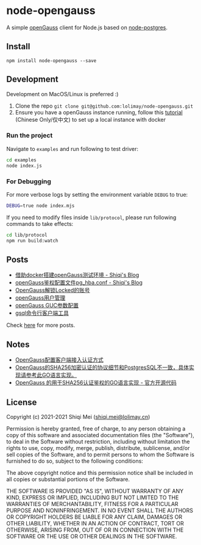# node-opengauss

A simple [openGauss](https://opengauss.org) client for Node.js based on [node-postgres](https://github.com/brianc/node-postgres).

## Install

```
npm install node-opengauss --save
```

## Development

Development on MacOS/Linux is preferred :)

1. Clone the repo `git clone git@github.com:lolimay/node-opengauss.git`
2. Ensure you have a openGauss instance running, follow this [tutorial](https://www.lolimay.cn/2021/02/19/opengauss/%E4%BD%BF%E7%94%A8docker%E7%8E%AF%E5%A2%83%E6%90%AD%E5%BB%BAOpen%20Gauss%E7%8E%AF%E5%A2%83/) (Chinese Only/仅中文) to set up a local instance with docker

### Run the project

Navigate to `examples` and run following to test driver:

```bash
cd examples
node index.js
```

### For Debugging

For more verbose logs by setting the environment variable `DEBUG` to true:

```bash
DEBUG=true node index.mjs
```

If you need to modify files inside `lib/protocol`, please run following commands to take effects:

```bash
cd lib/protocol
npm run build:watch
```

## Posts

- [借助docker搭建openGauss测试环境 - Shiqi's Blog](https://www.lolimay.cn/2021/02/19/opengauss/%E4%BD%BF%E7%94%A8docker%E7%8E%AF%E5%A2%83%E6%90%AD%E5%BB%BAOpen%20Gauss%E7%8E%AF%E5%A2%83/)
- [openGauss鉴权配置文件pg_hba.conf - Shiqi's Blog](https://www.lolimay.cn/2021/02/23/opengauss/openGauss%E9%89%B4%E6%9D%83%E9%85%8D%E7%BD%AE%E6%96%87%E4%BB%B6pg_hba.conf/)
- [OpenGauss解锁Locked的账号](https://www.lolimay.cn/2021/05/28/opengauss/OpenGauss%E8%A7%A3%E9%94%81Locked%E7%9A%84%E8%B4%A6%E5%8F%B7/)
- [openGauss用户管理](https://www.lolimay.cn/2021/02/25/opengauss/openGauss%E7%94%A8%E6%88%B7%E7%AE%A1%E7%90%86/)
- [openGauss GUC参数配置](https://www.lolimay.cn/2021/02/25/opengauss/openGauss%20GUC%E5%8F%82%E6%95%B0%E9%85%8D%E7%BD%AE/)
- [gsql命令行客户端工具](https://www.lolimay.cn/2021/02/25/opengauss/gsql%E5%91%BD%E4%BB%A4%E8%A1%8C%E5%AE%A2%E6%88%B7%E7%AB%AF%E5%B7%A5%E5%85%B7/)

Check [here](https://www.lolimay.cn/categories/opengauss/) for more posts.

## Notes

- [OpenGauss配置客户端接入认证方式](https://opengauss.org/zh/docs/1.0.1/docs/Developerguide/%E9%85%8D%E7%BD%AE%E5%AE%A2%E6%88%B7%E7%AB%AF%E6%8E%A5%E5%85%A5%E8%AE%A4%E8%AF%81.html)
- [OpenGauss的SHA256加密认证的协议细节和PostgresSQL不一致，具体实现请参考此GO语言实现。](https://github.com/opengauss-mirror/openGauss-connector-go-pq/blob/5febca52b422690e85543fcbd56b88d695b8fc30/conn.go#L1298)
- [OpenGauss 的用于SHA256认证鉴权的GO语言实现 - 官方开源代码](https://github.com/opengauss-mirror/openGauss-connector-go-pq/blob/5febca52b422690e85543fcbd56b88d695b8fc30/rfcdigest.go#L76)

## License

Copyright (c) 2021-2021 Shiqi Mei (shiqi.mei@lolimay.cn)

Permission is hereby granted, free of charge, to any person obtaining a copy
of this software and associated documentation files (the "Software"), to deal
in the Software without restriction, including without limitation the rights
to use, copy, modify, merge, publish, distribute, sublicense, and/or sell
copies of the Software, and to permit persons to whom the Software is
furnished to do so, subject to the following conditions:

The above copyright notice and this permission notice shall be included in
all copies or substantial portions of the Software.

THE SOFTWARE IS PROVIDED "AS IS", WITHOUT WARRANTY OF ANY KIND, EXPRESS OR
IMPLIED, INCLUDING BUT NOT LIMITED TO THE WARRANTIES OF MERCHANTABILITY,
FITNESS FOR A PARTICULAR PURPOSE AND NONINFRINGEMENT. IN NO EVENT SHALL THE
AUTHORS OR COPYRIGHT HOLDERS BE LIABLE FOR ANY CLAIM, DAMAGES OR OTHER
LIABILITY, WHETHER IN AN ACTION OF CONTRACT, TORT OR OTHERWISE, ARISING FROM,
OUT OF OR IN CONNECTION WITH THE SOFTWARE OR THE USE OR OTHER DEALINGS IN
THE SOFTWARE.
